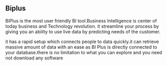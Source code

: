 ## Biplus
BiPlus is the most user friendly BI tool.Business Intelligence is center of today business and Technology revolution. it streamline your process by giving you an ability to use live data by predicting needs of the customer.

it has a rapid setup which connects people to data quickly.it can retrieve massive amount of data with an ease as BI Plus is directly connected to your database.there is no limitation to what you can explore and you need not download any software
<!--stackedit_data:
eyJoaXN0b3J5IjpbLTE2MzQ2MjQ1OTVdfQ==
-->